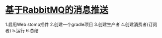# [基于RabbitMQ的消息推送](https://blog.csdn.net/a18792721831/article/details/94471160)
1.启用Web stomp插件
2.创建一个gradle项目
3.创建生产者
4.创建消费者(订阅者)
5.运行
6.总结
